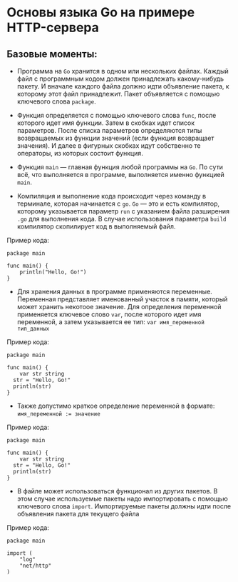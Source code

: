 # Основы языка Go на примере HTTP-сервера

## Базовые моменты:

- Программа на `Go` хранится в одном или нескольких файлах. Каждый файл с программным кодом должен принадлежать какому-нибудь пакету. И вначале каждого файла должно идти объявление пакета, к которому этот файл принадлежит. Пакет объявляется с помощью ключевого слова `package`.

- Функция определяется с помощью ключевого слова `func`, после которого идет имя функции. Затем в скобках идет список параметров. После списка параметров определяются типы возвращаемых из функции значений (если функция возвращает значения). И далее в фигурных скобках идут собственно те операторы, из которых состоит функция.

- Функция `main` — главная функция любой программы на `Go`. По сути всё, что выполняется в программе, выполняется именно функцией `main`.

- Компиляция и выполнение кода происходит через команду в терминале, которая начинается с `go`.
`Go` — это и есть компилятор, которому указывается параметр `run` с указанием файла разширения `.go` для выполнения кода. В случае использования параметра `build` компилятор скопилирует код в выполняемый файл.

Пример кода:

```
package main

func main() {
	println("Hello, Go!")
}
```

- Для хранения данных в программе применяются переменные. Переменная представляет именованный участок в памяти, который может хранить некотоое значение. Для определения переменной применяется ключевое слово `var`, после которого идет имя переменной, а затем указывается ее тип: `var имя_переменной тип_данных`

Пример кода:

```
package main

func main() {
	var str string
  str = "Hello, Go!"
  println(str)
}
```

- Также допустимо краткое определение переменной в формате: `имя_переменной := значение`

Пример кода:

```
package main

func main() {
	var str string
  str = "Hello, Go!"
  println(str)
}
```

- В файле может использоваться функционал из других пакетов. В этом случае используемые пакеты надо импортировать с помощью ключевого слова `import`. Импортируемые пакеты должны идти после объявления пакета для текущего файла

Пример кода:
```
package main

import (
	"log"
	"net/http"
)
```